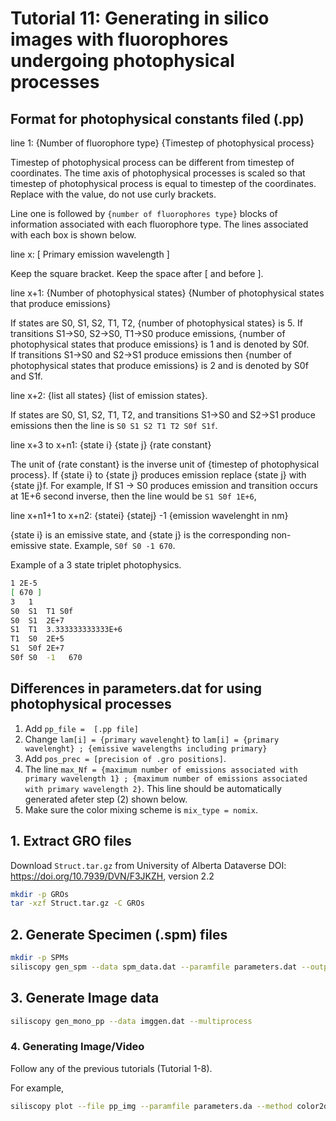 # Tutorial 11: Generating in silico images with fluorophores undergoing photophysical processes

## Format for photophysical constants filed (.pp)

line 1: {Number of fluorophore type} {Timestep of photophysical process}

Timestep of photophysical process can be different from timestep of coordinates. The time axis of photophysical processes is scaled so that timestep of photophysical process is equal to timestep of the coordinates. Replace with the value, do not use curly brackets.

Line one is followed by `{number of fluorophores type}` blocks of information associated with each fluorophore type. The lines associated with each box is shown below.

line x: [ Primary emission wavelength ]

Keep the square bracket. Keep the space after [ and before ]. 

line x+1: {Number of photophysical states} {Number of photophysical states that produce emissions}

If states are S0, S1, S2, T1, T2, {number of photophysical states} is 5. If transitions S1->S0, S2->S0, T1->S0 produce emissions, {number of photophysical states that produce emissions} is 1 and is denoted by S0f.  
If transitions S1->S0 and S2->S1 produce emissions then {number of photophysical states that produce emissions} is 2 and is denoted by S0f and S1f.

line x+2: {list all states} {list of emission states}.

If states are S0, S1, S2, T1, T2, and transitions S1->S0 and S2->S1 produce emissions then the line is `S0 S1 S2 T1 T2 S0f S1f`.

line x+3 to x+n1: {state i} {state j} {rate constant}

The unit of {rate constant} is the inverse unit of {timestep of photophysical process}.
If {state i} to {state j} produces emission replace {state j} with {state j}f. For example, If S1 -> S0 produces emission and transition occurs at 1E+6 second inverse, then the line would be `S1 S0f 1E+6`,


line x+n1+1 to x+n2: {statei} {statej} -1 {emission wavelenght in nm}

{state i} is an emissive state, and {state j} is the corresponding non-emissive state. Example, `S0f S0 -1 670`.

 
Example of a 3 state triplet photophysics.
```bash
1 2E-5
[ 670 ]
3   1
S0  S1  T1 S0f
S0  S1  2E+7
S1  T1  3.333333333333E+6
T1  S0  2E+5
S1  S0f 2E+7
S0f S0  -1   670
```


## Differences in parameters.dat for using photophysical processes
1. Add `pp_file =  [.pp file]`
2. Change `lam[i] = {primary wavelenght}` to `lam[i] = {primary wavelenght} ; {emissive wavelengths including primary}`
3. Add `pos_prec = [precision of .gro positions]`. 
4. The line `max_Nf = {maximum number of emissions associated with primary wavelength 1} ; {maximum number of emissions associated with primary wavelength 2}`. This line should be automatically generated afeter step (2) shown below.
5. Make sure the color mixing scheme is `mix_type = nomix`.

 
## 1. Extract GRO files
Download `Struct.tar.gz` from University of Alberta Dataverse DOI: https://doi.org/10.7939/DVN/F3JKZH, version 2.2
```bash
mkdir -p GROs
tar -xzf Struct.tar.gz -C GROs
```

## 2. Generate Specimen (.spm) files 
```bash
mkdir -p SPMs
siliscopy gen_spm --data spm_data.dat --paramfile parameters.dat --output SPMs/out  
```

## 3. Generate Image data
```bash
siliscopy gen_mono_pp --data imggen.dat --multiprocess
```

### 4. Generating Image/Video 

Follow any of the previous tutorials (Tutorial 1-8). 

For example,
```bash
siliscopy plot --file pp_img --paramfile parameters.da --method color2dt --calc specific --output img --type tiff8
```


